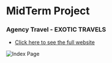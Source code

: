 # MidTerm Project  

### Agency Travel - EXOTIC TRAVELS 
- [Click here to see the full website](http://www.media15live.com/studentsUpload/BARDINI_1585582065/)

![Index Page](https://github.com/thiagobardini/HTML5-CSS-BHCC/blob/master/Imagens/Screen%20Shot%202020-04-03%20at%206.18.10%20PM.png)
